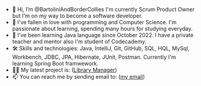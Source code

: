 - 👋 Hi, I’m @BartoliniAndBorderCollies I'm currently Scrum Product Owner but I'm on my way to become a software developer.
- 👀 I've fallen in love with programming and Computer Science. I'm passionate about learning, spending many hours for studying everyday.
- 🌱 I've been learning Java language since October 2022. I have a private teacher and mentor also I'm student of Codecademy.
- 🛠 Skills and technologies: Java, IntelliJ, Git, GitHub, SQL, HQL, MySql, Workbench, JDBC, JPA, Hibernate, JUnit, Postman.
  Currently I'm learning Spring Boot framwework.
- 👩‍💻 My latest project is: ([Library Manager](https://github.com/BartoliniAndBorderCollies/Library_Manager_Official))
- 📫 You can reach me by sending email to: ([my email](bartek.klodnicki@gmail.com))

<!---
BartoliniAndBorderCollies/BartoliniAndBorderCollies is a ✨ special ✨ repository because its `README.md` (this file) appears on your GitHub profile.
You can click the Preview link to take a look at your changes.
--->
